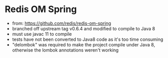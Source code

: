 # Redis OM Spring

- from: https://github.com/redis/redis-om-spring
- branched off upstream tag v0.6.4 and modified to compile to Java 8
- must use javac 11 to compile
- tests have not been converted to Java8 code as it's too time consuming
- "delombok" was required to make the project compile under Java 8, otherwise the lombok annotations weren't working